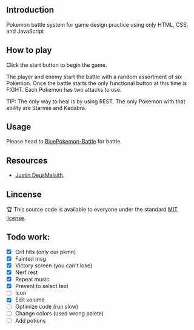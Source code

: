 ## Introduction

Pokemon battle system for game design practice using only HTML, CSS, and JavaScript

## How to play

Click the start button to begin the game.

The player and enemy start the battle with a random assortment of six Pokemon. 
Once the battle starts the only functional button at this time is FIGHT.
Each Pokemon has two attacks to use.

TIP: The only way to heal is by using REST. The only Pokemon with that ability are Starmie and Kadabra.

## Usage

Please head to [BluePokemon-Battle](https://bluepokemon-gameboy.netlify.app/) for battle.

## Resources

* [Justin DeusMalsith](https://deusmalsith.github.io/pokemon-battle-system/).

## Lincense

:trophy: This source code is available to everyone under the standard [MIT license](https://github.com/microsoft/vscode/blob/main/LICENSE.txt).

Todo work:
-------------------
- [X] Crit hits (only our pkmn)
- [X] Fainted msg
- [X] Victory screen (you can't lose) 
- [X] Nerf rest 
- [X] Repeat music
- [X] Prevent to select text
- [ ] Icon
- [X] Edit volume
- [ ] Optimize code (run slow)
- [ ] Change colors (used wrong palete)
- [ ] Add potions